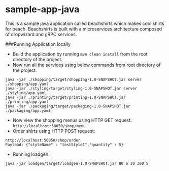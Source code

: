 # sample-app-java
This is a sample java application called beachshirts which makes cool shirts for beach. Beachshirts is built with a microservices architecture composed of 
dropwizard and gRPC services.

###Running Application locally
- Build the application by running `mvn clean install` from the root directory of the project.
- Now run all the services using below commands from root directory of the project. 
```
java -jar ./shopping/target/shopping-1.0-SNAPSHOT.jar server ./shopping/app.yaml
java -jar ./styling/target/styling-1.0-SNAPSHOT.jar server ./styling/app.yaml
java -jar ./printing/target/printing-1.0-SNAPSHOT.jar ./printing/app.yaml
java -jar ./packaging/target/packaging-1.0-SNAPSHOT.jar ./packaging/app.yaml
```
- Now view the shopping menus using HTTP GET request: `http://localhost:50050/shop/menu`
- Order shirts using HTTP POST request: 
```
http://localhost:50050/shop/order
Payload: {"styleName" : "testStyle1","quantity" : 5}
```


- Running loadgen:
```
java -jar loadgen/target/loadgen-1.0-SNAPSHOT.jar 80 6 30 300 5
```
